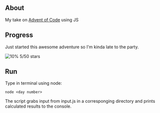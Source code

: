 ## About

My take on [Advent of Code](https://adventofcode.com/) using JS

## Progress

Just started this awesome adventure so I'm kinda late to the party.

![10%](https://progress-bar.dev/10) 5/50 stars

## Run

Type in terminal using node:

```
node <day number>
```

The script grabs input from input.js in a corresponging directory and prints calculated results to the console.
